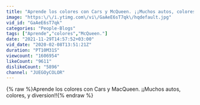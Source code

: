 ```yaml
---
title: "Aprende los colores con Cars y McQueen. ¡¡Muchos autos, colores, y diversion!!"
image: "https:\/\/i.ytimg.com\/vi\/GaAeE6sT7qk\/hqdefault.jpg"
vid_id: "GaAeE6sT7qk"
categories: "People-Blogs"
tags: ["Aprende","colores","McQueen."]
date: "2021-11-29T14:57:52+03:00"
vid_date: "2020-02-08T13:51:21Z"
duration: "PT10M31S"
viewcount: "1606954"
likeCount: "9611"
dislikeCount: "5896"
channel: "JUEGOyCOLOR"
---
```

{% raw %}Aprende los colores con Cars y MacQueen. ¡¡Muchos autos, colores, y diversion!!{% endraw %}
